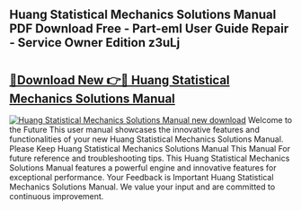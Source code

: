 ## Huang Statistical Mechanics Solutions Manual PDF Download Free - Part-eml User Guide Repair - Service Owner Edition z3uLj

# <h2><a href="http://bc6708.oget.top/?id=Huang+Statistical+Mechanics+Solutions+Manual">🔗Download New 👉🔴 Huang Statistical Mechanics Solutions Manual</a></h2>

[![Huang Statistical Mechanics Solutions Manual new download](https://i.imgur.com/5g1atiW.png)](http://bc6708.oget.top/?id=Huang+Statistical+Mechanics+Solutions+Manual)
Welcome to the Future This user manual showcases the innovative features and functionalities of your new Huang Statistical Mechanics Solutions Manual. Please Keep Huang Statistical Mechanics Solutions Manual This Manual For future reference and troubleshooting tips. This Huang Statistical Mechanics Solutions Manual features a powerful engine and innovative features for exceptional performance. Your Feedback is Important Huang Statistical Mechanics Solutions Manual. We value your input and are committed to continuous improvement.
